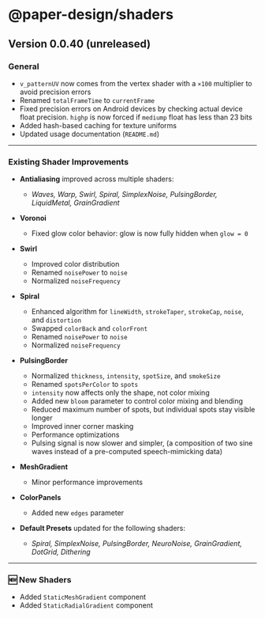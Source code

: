 # @paper-design/shaders

## Version 0.0.40 (unreleased)

### General

- `v_patternUV` now comes from the vertex shader with a `×100` multiplier to avoid precision errors
- Renamed `totalFrameTime` to `currentFrame`
- Fixed precision errors on Android devices by checking actual device float precision. `highp` is now forced
  if `mediump` float has less than 23 bits
- Added hash-based caching for texture uniforms
- Updated usage documentation (`README.md`)

---

### Existing Shader Improvements

- **Antialiasing** improved across multiple shaders:
    - *Waves, Warp, Swirl, Spiral, SimplexNoise, PulsingBorder, LiquidMetal, GrainGradient*

- **Voronoi**
    - Fixed glow color behavior: glow is now fully hidden when `glow = 0`

- **Swirl**
    - Improved color distribution
    - Renamed `noisePower` to `noise`
    - Normalized `noiseFrequency`

- **Spiral**
    - Enhanced algorithm for `lineWidth`, `strokeTaper`, `strokeCap`, `noise`, and `distortion`
    - Swapped `colorBack` and `colorFront`
    - Renamed `noisePower` to `noise`
    - Normalized `noiseFrequency`

- **PulsingBorder**
    - Normalized `thickness`, `intensity`, `spotSize`, and `smokeSize`
    - Renamed `spotsPerColor` to `spots`
    - `intensity` now affects only the shape, not color mixing
    - Added new `bloom` parameter to control color mixing and blending
    - Reduced maximum number of spots, but individual spots stay visible longer
    - Improved inner corner masking
    - Performance optimizations
    - Pulsing signal is now slower and simpler, (a composition of two sine waves instead of a pre-computed
      speech-mimicking
      data)

- **MeshGradient**
    - Minor performance improvements

- **ColorPanels**
    - Added new `edges` parameter

- **Default Presets** updated for the following shaders:
    - *Spiral, SimplexNoise, PulsingBorder, NeuroNoise, GrainGradient, DotGrid, Dithering*

---

### 🆕 New Shaders

- Added `StaticMeshGradient` component
- Added `StaticRadialGradient` component